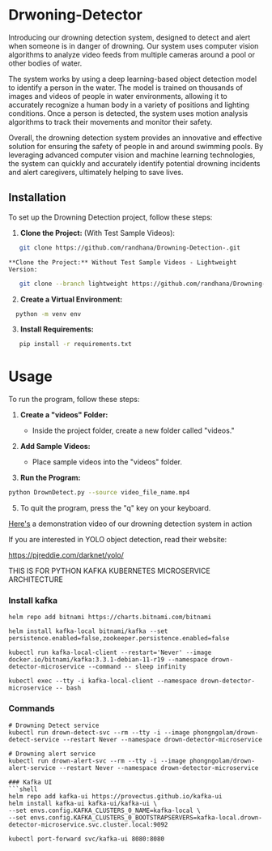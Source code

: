 # Drwoning-Detector


Introducing our drowning detection system, designed to detect and alert when someone is in danger of drowning.
Our system uses computer vision algorithms to analyze video feeds from multiple cameras around a pool or other bodies of water.

The system works by using a deep learning-based object detection model to identify a person in the water. The model is trained on thousands of images and videos of people in water environments, allowing it to accurately recognize a human body in a variety of positions and lighting conditions. Once a person is detected, the system uses motion analysis algorithms to track their movements and monitor their safety.

Overall, the drowning detection system provides an innovative and effective solution for ensuring the safety of people in and around swimming pools. By leveraging advanced computer vision and machine learning technologies, the system can quickly and accurately identify potential drowning incidents and alert caregivers, ultimately helping to save lives.

## Installation

To set up the Drowning Detection project, follow these steps:

1. **Clone the Project:** (With Test Sample Videos):
```bash
   git clone https://github.com/randhana/Drowning-Detection-.git
```

    **Clone the Project:** Without Test Sample Videos - Lightweight Version:
    
```bash
   git clone --branch lightweight https://github.com/randhana/Drowning-Detection-.git
```
2. **Create a Virtual Environment:**
```bash
  python -m venv env
```
3. **Install Requirements:**
```bash
   pip install -r requirements.txt
```

# Usage

To run the program, follow these steps:

1. **Create a "videos" Folder:**
    - Inside the project folder, create a new folder called "videos."

2. **Add Sample Videos:**
    - Place sample videos into the "videos" folder.

3. **Run the Program:**
```bash
python DrownDetect.py --source video_file_name.mp4
```

5. To quit the program, press the "q" key on your keyboard.

[Here's](https://youtu.be/99GdhIozAQ8) a demonstration video of our drowning detection system in action

If you are interested in YOLO object detection, read their website:

https://pjreddie.com/darknet/yolo/


THIS IS FOR PYTHON KAFKA KUBERNETES MICROSERVICE ARCHITECTURE
### Install kafka
```shell
helm repo add bitnami https://charts.bitnami.com/bitnami

helm install kafka-local bitnami/kafka --set persistence.enabled=false,zookeeper.persistence.enabled=false

kubectl run kafka-local-client --restart='Never' --image docker.io/bitnami/kafka:3.3.1-debian-11-r19 --namespace drown-detector-microservice --command -- sleep infinity

kubectl exec --tty -i kafka-local-client --namespace drown-detector-microservice -- bash
```
### Commands
```shell
# Drowning Detect service
kubectl run drown-detect-svc --rm --tty -i --image phongngolam/drown-detect-service --restart Never --namespace drown-detector-microservice
    
# Drowning alert service
kubectl run drown-alert-svc --rm --tty -i --image phongngolam/drown-alert-service --restart Never --namespace drown-detector-microservice

### Kafka UI
```shell
helm repo add kafka-ui https://provectus.github.io/kafka-ui
helm install kafka-ui kafka-ui/kafka-ui \
--set envs.config.KAFKA_CLUSTERS_0_NAME=kafka-local \
--set envs.config.KAFKA_CLUSTERS_0_BOOTSTRAPSERVERS=kafka-local.drown-detector-microservice.svc.cluster.local:9092

kubectl port-forward svc/kafka-ui 8080:8080
```